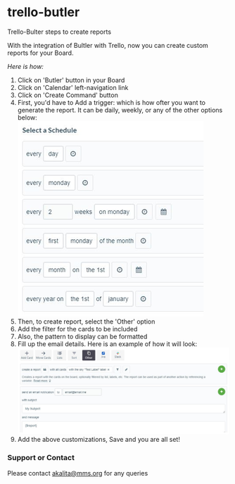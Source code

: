 # trello-butler
Trello-Bulter steps to create reports

With the integration of Bultler with Trello, now you can create custom reports for your Board.

_Here is how:_
1. Click on 'Butler' button in your Board
2. Click on 'Calendar' left-navigation link
3. Click on 'Create Command' button
4. First, you'd have to Add a trigger: which is how ofter you want to generate the report. It can be daily, weekly, or any of the other options below:  
![Schedule](https://github.com/akalita-mms/trello-butler/blob/main/select_schedule.JPG)
5. Then, to create report, select the 'Other' option
6. Add the filter for the cards to be included
7. Also, the pattern to display can be formatted
8. Fill up the email details. Here is an example of how it will look:  
![Customize Report](https://github.com/akalita-mms/trello-butler/blob/main/customize_report.JPG)
9. Add the above customizations, Save and you are all set! 


### Support or Contact

Please contact akalita@mms.org for any queries
